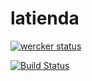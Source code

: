 # latienda

[![wercker status](https://app.wercker.com/status/69c796126af0df48cd659686c54542ea/s/master "wercker status")](https://app.wercker.com/project/byKey/69c796126af0df48cd659686c54542ea)


[![Build Status](https://xiillii.visualstudio.com/_apis/public/build/definitions/ce510f41-08e3-413a-a851-88be2a29d369/7/badge)](https://xiillii.visualstudio.com/latiendawebapifromgithub/_build/index?definitionId=7)
